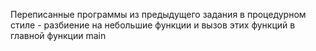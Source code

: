 Переписанные программы из предыдущего задания в процедурном стиле - разбиение на небольшие функции и вызов этих функций в главной функции main
